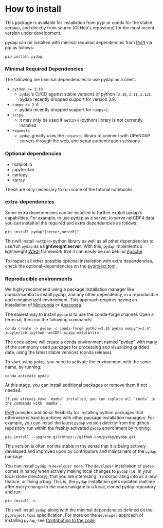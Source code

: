# How to install

This package is available for installation from pypi or conda for the stable version, and directly from source (GitHub's repository) for the most recent version under development.

pydap can be installed with minimal required dependencies from [PyPI](https://pypi.org/) via pip as follows:

```shell
pip install pydap
```

### Minimal Required Dependencies

The following are minimal dependencies to use pydap as a client.

- `python >= 3.10`
  - `pydap`'s CI/CD against stable versions of python (`3.10`, `3.11`, `3.12`). pydap recently dropped support for version 3.9.
- `numpy >= 2.0`
  - pydap recently dropped support for `numpy<2`.
- `scipy`
  - it may only be used if `netCDF4` (python) library is not currently installed
- `requests`
  - `pydap` greatly uses the `requests` library to connect with OPeNDAP servers through the web, and setup authentication sessions.

### Optional dependencies

- matplotlib
- jupyter-lab
- cartopy
- xarray

These are only necessary to run some of the tutorial notebooks.

### extra-dependencies

Some extra dependencies can be installed to further exploit pydap's capabilities. For example, to use pydap as a server, to serve netCDF4 data you can install all the required and extra dependencies as follows:

```shell
pip install pydap"[server,netcdf]"
```

This will install `netCDF4`-python library as well as all other dependencies to use/run `pydap` as a **lightweight server**. With this, `pydap` implements a lightweight [WSGI](http://wsgi.org/) framework that it can easily be run behind [Apache](https://www.apache.org/).

To inspect all other possible optional installation with extra dependencies, check the optional-dependencies on the [pyproject.toml](https://github.com/pydap/pydap/blob/main/pyproject.toml#L57-L80).

### Reproducible environments

We highly recommend using a package installation manager like conda/mamba to install pydap, and any other dependency, in a reproducible and containerized environment. This approach requires having an installation of [Miniconda](https://docs.anaconda.com/miniconda/) or [Anaconda](https://docs.anaconda.com/anaconda/install/).

The easiest way to install `pydap` is to use the conda-forge channel. Open a terminal, then run the following commands:

```shell
conda create -n pydap -c conda-forge python=3.10 pydap numpy">=2.0" jupyterlab ipython netCDF4 scipy matplotlib
```

The code above will create a conda environment named "pydap" with many of the commonly used packages for processing and visualizing gridded data, using the latest stable versions (conda release).

To start using `pydap`, you need to activate the environment with the same name, by running:

```shell
conda activate pydap
```

At this stage, you can install additional packages or remove them if not needed.

```{note}
If you already have `mamba` installed, you can replace all `conda` in the commands with `mamba`.
```

[PyPI](https://pypi.org/) provides additional flexibility for installing python packages that otherwise is hard to achieve with other package installation managers. For example, you can install the latest `pydap` version directly from the github repository run within the freshly activated `pydap` environment by running:

```shell
pip install --upgrade git+https://github.com/pydap/pydap.git
```

This version is often not the stable in the sense that it is being actively developed and improved upon by contributors and maintainers of the `pydap` package.

You can install `pydap` in `developer mode`. The `developer` installation of `pydap` comes in handy when actively making local changes to `pydap` (i.e. in your local clone directory), that you are interesting in incorporating into as a new feature, or fixing a bug. This is, the `pydap` installation gets updated realtime after every change to the code.navigate to a local, cloned pydap repository and run:

```shell
pip install -e .
```

This will install `pydap` along with the minimal dependencies defined on the `pyproject.toml` specification. For more on the `developer` approach of installing `pydap`, see [Contributing to the code](contribute/contr_cod.md).
